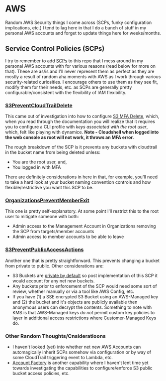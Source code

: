 # AWS
Random AWS Security things I come across (SCPs, funky configuration implications, etc.) I tend to lag here in that I do a bunch of stuff in my personal AWS accounts and forget to update things here for weeks/months.
## Service Control Policies (SCPs)
I try to remember to add [SCPs](https://github.com/mcaspers/AWS/tree/main/Organizations/Service%20Control%20Policies) to this repo that I mess around in my personal AWS accounts with for various reasons (read below for more on that). These are as/is and I'll never represent them as perfect as they are mostly a result of random aha moments with AWS as I work through various security-related curiosities. I encourage others to use them as they see fit, modify them for their needs, etc. as SCPs are generally pretty configurable/consistent with the flexibility of IAM flexibility.
### [S3PreventCloudTrailDelete](https://github.com/mcaspers/AWS/blob/main/Organizations/Service%20Control%20Policies/s3preventcloudtraildelete)
This came out of investigation into how to configure [S3 MFA Delete](https://docs.aws.amazon.com/AmazonS3/latest/userguide/MultiFactorAuthenticationDelete.html), which, when you read through the documentation you will realize that it requires you to configure a CLI profile with _keys associated with the root user_, which, felt like playing with dynamice. __Note - Cloudshell when logged into the web console as root will not work, it throws an MFA error.__

The rough breakdown of the SCP is it prevents any buckets with cloudtrail in the bucket name from being deleted unless:
- You are the root user, and,
- You logged in with MFA

There are definitely considerations in here in that, for example, you'll need to take a hard look at your bucket naming convention controls and how flexible/restrictive you want this SCP to be. 
### [OrganizationsPreventMemberExit](https://github.com/mcaspers/AWS/blob/main/Organizations/Service%20Control%20Policies/organizationspreventmemberexit)
This one is pretty self-explanatory. At some point I'll restrict this to the root user to mitigate someone with both:
- Admin access to the Management Account in Organizations removing the SCP from targets/member accounts
- Admin access to member accounts to be able to leave
### [S3PreventPublicAccessActions](https://github.com/mcaspers/AWS/blob/main/Organizations/Service%20Control%20Policies/s3preventpublicaccessactions)
Another one that is pretty straightforward. This prevents changing a bucket from private to public. Other considerations are:
- S3 Buckets are [private by default](https://docs.aws.amazon.com/AmazonS3/latest/userguide/access-control-block-public-access.html) so post implementation of this SCP it would account for any net new buckets.
- Any buckets prior to enforcement of the SCP would need some sort of review, whether manually or via a tool like AWS Config, etc.
- If you have (1) a SSE encrypted S3 Bucket using an AWS-Managed key and (2) the bucket and it's objects are publicly available then anonymous users can decrypt the contents. Something to note with KMS is that AWS-Managed keys _do not_ permit custom key policies to layer in additional access restrictions where Customer-Managed Keys do.
### Other Random Thoughts/Cnsideratioons 
- I haven't looked (yet) into whether net new AWS Accounts can automagically inherit SCPs somehow via configuration or by way of some CloudTrail triggering event to Lambda, etc.
- [Account Factory](https://docs.aws.amazon.com/controltower/latest/userguide/account-factory.html) is another capability where I haven't lent time yet towards investigating the capabilities to configure/enforce S3 public bucket access policies, etc.
